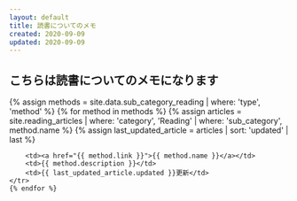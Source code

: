 ```yaml
---
layout: default
title: 読書についてのメモ
created: 2020-09-09
updated: 2020-09-09
---
```

## こちらは読書についてのメモになります

<table>
    {% assign methods = site.data.sub_category_reading | where: 'type', 'method' %}
    {% for method in methods %}
    <tr>
        {% assign articles = site.reading_articles  | where: 'category', 'Reading'
                                                    | where: 'sub_category', method.name %}
        {% assign last_updated_article = articles | sort: 'updated' | last %}

        <td><a href="{{ method.link }}">{{ method.name }}</a></td>
        <td>{{ method.description }}</td>
        <td>{{ last_updated_article.updated }}更新</td>
    </tr>
    {% endfor %}
</table>
